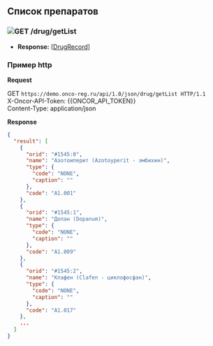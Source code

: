 ## Список препаратов

### ![GET](../../../../img/get.png) /drug/getList
* **Response:** [[DrugRecord](../../../../types/types.md#com.siams.med.api.DrugRecord)]


### Пример http
**Request**

GET `https://demo.onco-reg.ru/api/1.0/json/drug/getList HTTP/1.1`  
    X-Oncor-API-Token: {{ONCOR_API_TOKEN}}  
    Content-Type: application/json

**Response**
```json
{
  "result": [
    {
      "orid": "#1545:0",
      "name": "Азотоиперит (Azotoyperit - эмбихин)",
      "type": {
        "code": "NONE",
        "caption": ""
      },
      "code": "А1.001"
    },
    {
      "orid": "#1545:1",
      "name": "Допан (Dopanum)",
      "type": {
        "code": "NONE",
        "caption": ""
      },
      "code": "А1.009"
    },
    {
      "orid": "#1545:2",
      "name": "Клафен (Clafen - циклофосфан)",
      "type": {
        "code": "NONE",
        "caption": ""
      },
      "code": "А1.017"
    },
    ...
  ]
}
```